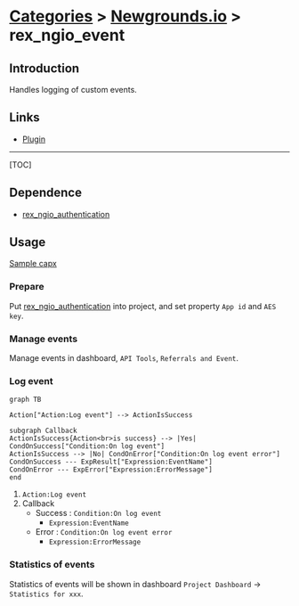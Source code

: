# [Categories](categories.index.html) > [Newgrounds.io](ngio.index.html) > rex_ngio_event

## Introduction

Handles logging of custom events.

## Links

- [Plugin](https://rexrainbow.github.io/C3RexDoc/repo/rex_ngio_event.c3addon)


----

[TOC]

## Dependence

- [rex_ngio_authentication](rex_ngio_authentication.html)

## Usage

[Sample capx](https://1drv.ms/u/s!Am5HlOzVf0kHmA_pvIvOin26CzDl)

### Prepare

Put [rex_ngio_authentication](rex_ngio_authentication.html) into project, and set property `App id` and `AES key`.

### Manage events

Manage events in dashboard, `API Tools`, `Referrals and Event`.

### Log event

```mermaid
graph TB

Action["Action:Log event"] --> ActionIsSuccess

subgraph Callback
ActionIsSuccess{Action<br>is success} --> |Yes| CondOnSuccess["Condition:On log event"]
ActionIsSuccess --> |No| CondOnError["Condition:On log event error"]
CondOnSuccess --- ExpResult["Expression:EventName"]
CondOnError --- ExpError["Expression:ErrorMessage"]
end
```

1. `Action:Log event`
2. Callback
   - Success : `Condition:On log event`
     - `Expression:EventName`
   - Error : `Condition:On log event error`
     - `Expression:ErrorMessage`

### Statistics of events

Statistics of events will be shown in dashboard `Project Dashboard` -> `Statistics for xxx`.